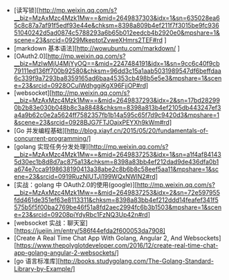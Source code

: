 - [读写锁][http://mp.weixin.qq.com/s?__biz=MzAxMzc4Mzk1Mw==&mid=2649837303&idx=1&sn=635028ea65c8c87a7af91f5edf93e44e&chksm=8398a809b4ef211f7f3015be9fc93651040242d5ad0874c5788293a6b65b012eedcb4b2920e0&mpshare=1&scene=23&srcid=0929MkeptotZvweXHmrs2TEF#rd ]
- [markdown 基本语法][http://wowubuntu.com/markdown/ ]
- [OAuth2.0][http://mp.weixin.qq.com/s?__biz=MzIwMjU4MjYyOQ==&mid=2247484191&idx=1&sn=9cc6c40f9cb79111ed136ff700b92580&chksm=96dd3c15a1aab5031989547df6beffdaa6c339f9a7293ba8359165ad6baa45353cb498b5e5e3&mpshare=1&scene=23&srcid=0928OCuIWdhggiKgX96FjjOP#rd]
- [websocket][http://mp.weixin.qq.com/s?__biz=MzAxMzc4Mzk1Mw==&mid=2649837293&idx=2&sn=17bd282990b2b83e030b048b8c3a8848&chksm=8398a813b4ef2105db443247ef3a4a9b62c0e2a5624ff7582357fb1b14a595c65f7d9c9420d3&mpshare=1&scene=23&srcid=0928BJG7FTJOajxPEYXh9kWm#rd]
- [Go 并发编程基础][http://blog.xiayf.cn/2015/05/20/fundamentals-of-concurrent-programming/]
- [golang 实现任务分发处理][http://mp.weixin.qq.com/s?__biz=MzAxMzc4Mzk1Mw==&mid=2649837253&idx=1&sn=a1f4af841435d30ec1b8d8d7ac875a13&chksm=8398a83bb4ef212dad9de436dfa0b1a674e7cca9198638190413a38abe2c8b6b8c58eef5aa11&mpshare=1&scene=23&srcid=0919RuzNIUTJj199WQxNWlN2#rd]
- [实战：golang 中 OAuth2.0的使用(google)][http://mp.weixin.qq.com/s?__biz=MzAxMzc4Mzk1Mw==&mid=2649837253&idx=2&sn=72e597955fdd461de351ef63e8113311&chksm=8398a83bb4ef212ddd14feafef341f5575b5f5f00ba2769be46f51a8fd2aec2994fc6b3b1503&mpshare=1&scene=23&srcid=09208piYdyRbc1FzNQ3Up42n#rd]
- [websocket 实战：聊天室][https://juejin.im/entry/586f44efda2f600053da7908]
- [Create A Real Time Chat App With Golang, Angular 2, And Websockets][https://www.thepolyglotdeveloper.com/2016/12/create-real-time-chat-app-golang-angular-2-websockets/]
- [go 语言标准库][http://books.studygolang.com/The-Golang-Standard-Library-by-Example/]